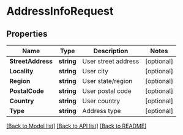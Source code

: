 # AddressInfoRequest

## Properties
Name | Type | Description | Notes
------------ | ------------- | ------------- | -------------
**StreetAddress** | **string** | User street address | [optional] 
**Locality** | **string** | User city | [optional] 
**Region** | **string** | User state/region | [optional] 
**PostalCode** | **string** | User postal code | [optional] 
**Country** | **string** | User country | [optional] 
**Type** | **string** | Address type | [optional] 

[[Back to Model list]](../README.md#documentation-for-models) [[Back to API list]](../README.md#documentation-for-api-endpoints) [[Back to README]](../README.md)


